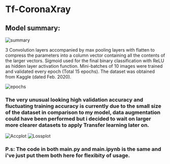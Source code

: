 # Tf-CoronaXray

## Model summary:
![summary](../main/readme/Summary.png) 
<p> 3 Convolution layers accompanied by max pooling layers with flatten to compress the parameters into a column vector containing all the contents of the larger vectors. Sigmoid used for the final binary classification with ReLU as hidden layer activation function. Mini-batches of 10 images were trained and validated every epoch (Total 15 epochs). The dataset was obtained from Kaggle (dated Feb. 2020).</p>

![epochs](../main/readme/epoch.png)
### The very unusual looking high validation accuracy and fluctuating training accuracy is currently due to the small size of the dataset in comparison to my model, data augmentation could have been performed but i decided to wait on larger more clearer datasets to apply Transfer learning later on.


![Accplot](../main/readme/modelAcc.png) ![Lossplot](../main/readme/modelloss.png)

 
 
 
### P.s: The code in both main.py and main.ipynb is the same and i've just put them both here for flexibity of usage.
